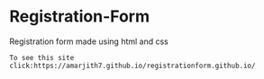 # Registration-Form
Registration form made using html and css


    To see this site click:https://amarjith7.github.io/registrationform.github.io/
